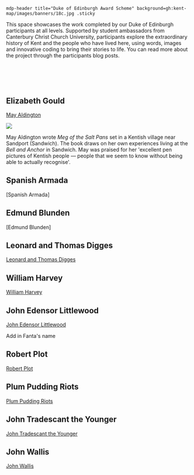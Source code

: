 `mdp-header title="Duke of Edinburgh Award Scheme" background=gh:kent-map/images/banners/18c.jpg .sticky`

This space showcases the work completed by our Duke of Edinburgh participants at all levels. Supported by student ambassadors from Canterbury Christ Church University, participants explore the extraordinary history of Kent and the people who have lived here, using words, images and innovative coding to bring their stories to life. You can read more about the project through the participants blog posts.
# &nbsp; 
<param class="cards">

## Elizabeth Gould

[May Aldington](/19c/19c-aldington-biography)

![](https://iiif.juncture-digital.org/thumbnail?url=https://upload.wikimedia.org/wikipedia/commons/d/dc/1904-08-20_front_The_Barbican_Sandwich_Kent.jpg)

May Aldington wrote _Meg of the Salt Pans_ set in a Kentish village near Sandport (Sandwich). The book draws on her own experiences living at the _Bell and Anchor_ in Sandwich. May was praised for her 'excellent pen pictures of Kentish people — people that we seem to know without being able to actually recognise'.

## Spanish Armada

[Spanish Armada]

## Edmund Blunden

[Edmund Blunden]

## Leonard and Thomas Digges

[Leonard and Thomas Digges](/16c/16c-digges-biography)

## William Harvey

[William Harvey](/17c/17c-william-harvey)

## John Edensor Littlewood

[John Edensor Littlewood](/19c/19c-edensor-littlewood)

Add in Fanta's name

## Robert Plot

[Robert Plot](/17c/17c-robert-plot)

## Plum Pudding Riots

[Plum Pudding Riots](/17c/17c-plum-pudding-riots)

## John Tradescant the Younger

[John Tradescant the Younger](/17c/17c-john-tradescant-younger)

## John Wallis

[John Wallis](/17c/17c-wallis-biography)


